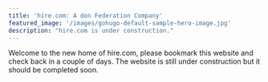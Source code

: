 ```yaml
---
title: 'hire.com: A don Federation Company'
featured_image: '/images/gohugo-default-sample-hero-image.jpg'
description: "hire.com is under construction."
---
```


Welcome to the new home of hire.com, please bookmark this website and check back in a couple of days. The website is still under construction but it should be completed soon.
